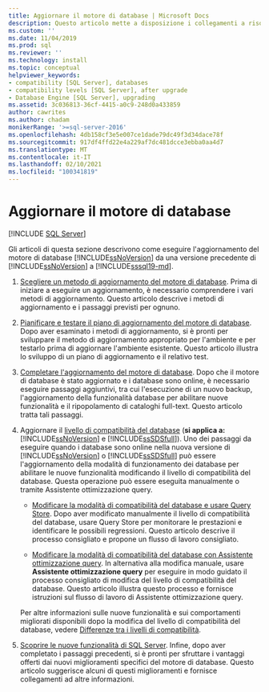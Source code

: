 ```yaml
---
title: Aggiornare il motore di database | Microsoft Docs
description: Questo articolo mette a disposizione i collegamenti a risorse utili per l'aggiornamento del motore di database di SQL Server da una versione precedente di SQL Server a SQL Server 2019.
ms.custom: ''
ms.date: 11/04/2019
ms.prod: sql
ms.reviewer: ''
ms.technology: install
ms.topic: conceptual
helpviewer_keywords:
- compatibility [SQL Server], databases
- compatibility levels [SQL Server], after upgrade
- Database Engine [SQL Server], upgrading
ms.assetid: 3c036813-36cf-4415-a0c9-248d0a433859
author: cawrites
ms.author: chadam
monikerRange: '>=sql-server-2016'
ms.openlocfilehash: 4db158cf3e5e007ce1dade79dc49f3d34dace78f
ms.sourcegitcommit: 917df4ffd22e4a229af7dc481dcce3ebba0aa4d7
ms.translationtype: MT
ms.contentlocale: it-IT
ms.lasthandoff: 02/10/2021
ms.locfileid: "100341819"
---
```

# <a name="upgrade-database-engine"></a>Aggiornare il motore di database

 [!INCLUDE [SQL Server](../../includes/applies-to-version/sqlserver.md)]
  
  Gli articoli di questa sezione descrivono come eseguire l'aggiornamento del motore di database [!INCLUDE[ssNoVersion](../../includes/ssnoversion-md.md)] da una versione precedente di [!INCLUDE[ssNoVersion](../../includes/ssnoversion-md.md)] a [!INCLUDE[sssql19-md](../../includes/sssql19-md.md)].  
  
1.  [Scegliere un metodo di aggiornamento del motore di database](../../database-engine/install-windows/choose-a-database-engine-upgrade-method.md). Prima di iniziare a eseguire un aggiornamento, è necessario comprendere i vari metodi di aggiornamento. Questo articolo descrive i metodi di aggiornamento e i passaggi previsti per ognuno.  
  
2.  [Pianificare e testare il piano di aggiornamento del motore di database](../../database-engine/install-windows/plan-and-test-the-database-engine-upgrade-plan.md). Dopo aver esaminato i metodi di aggiornamento, si è pronti per sviluppare il metodo di aggiornamento appropriato per l'ambiente e per testarlo prima di aggiornare l'ambiente esistente. Questo articolo illustra lo sviluppo di un piano di aggiornamento e il relativo test.  
  
3.  [Completare l'aggiornamento del motore di database](../../database-engine/install-windows/complete-the-database-engine-upgrade.md). Dopo che il motore di database è stato aggiornato e i database sono online, è necessario eseguire passaggi aggiuntivi, tra cui l'esecuzione di un nuovo backup, l'aggiornamento della funzionalità database per abilitare nuove funzionalità e il ripopolamento di cataloghi full-text. Questo articolo tratta tali passaggi.  
  
4.  Aggiornare il [livello di compatibilità del database](../../t-sql/statements/alter-database-transact-sql-compatibility-level.md#compatibility-levels-and-database-engine-upgrades) (**si applica a:**  [!INCLUDE[ssNoVersion](../../includes/ssnoversion-md.md)] e [!INCLUDE[ssSDSfull](../../includes/sssdsfull-md.md)]). Uno dei passaggi da eseguire quando i database sono online nella nuova versione di [!INCLUDE[ssNoVersion](../../includes/ssnoversion-md.md)] o [!INCLUDE[ssSDSfull](../../includes/sssdsfull-md.md)] può essere l'aggiornamento della modalità di funzionamento dei database per abilitare le nuove funzionalità modificando il livello di compatibilità del database. Questa operazione può essere eseguita manualmente o tramite Assistente ottimizzazione query. 

    - [Modificare la modalità di compatibilità del database e usare Query Store](../../database-engine/install-windows/change-the-database-compatibility-mode-and-use-the-query-store.md). Dopo aver modificato manualmente il livello di compatibilità del database, usare Query Store per monitorare le prestazioni e identificare le possibili regressioni. Questo articolo descrive il processo consigliato e propone un flusso di lavoro consigliato.  

    - [Modificare la modalità di compatibilità del database con Assistente ottimizzazione query](../../relational-databases/performance/upgrade-dbcompat-using-qta.md). In alternativa alla modifica manuale, usare **Assistente ottimizzazione query** per eseguire in modo guidato il processo consigliato di modifica del livello di compatibilità del database. Questo articolo illustra questo processo e fornisce istruzioni sul flusso di lavoro di Assistente ottimizzazione query.  

    Per altre informazioni sulle nuove funzionalità e sui comportamenti migliorati disponibili dopo la modifica del livello di compatibilità del database, vedere [Differenze tra i livelli di compatibilità](../../t-sql/statements/alter-database-transact-sql-compatibility-level.md#compatibility-levels-and-stored-procedures).

5.  [Scoprire le nuove funzionalità di SQL Server](https://www.microsoft.com/sql-server/sql-server-2019). Infine, dopo aver completato i passaggi precedenti, si è pronti per sfruttare i vantaggi offerti dai nuovi miglioramenti specifici del motore di database. Questo articolo suggerisce alcuni di questi miglioramenti e fornisce collegamenti ad altre informazioni.  
  
  
